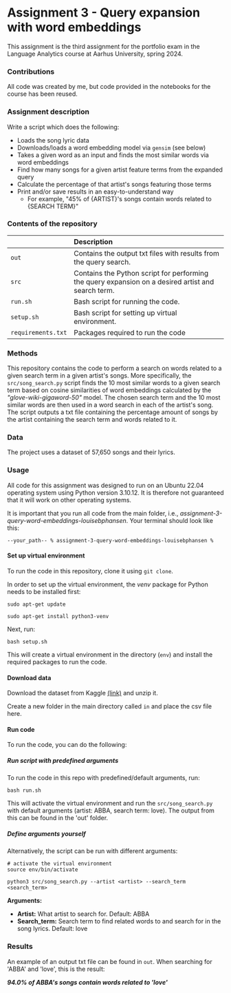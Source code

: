 # Assignment 3 - Query expansion with word embeddings

This assignment is the third assignment for the portfolio exam in the Language Analytics course at Aarhus University, spring 2024.

### Contributions
All code was created by me, but code provided in the notebooks for the course has been reused. 

### Assignment description

Write a script which does the following:

- Loads the song lyric data
- Downloads/loads a word embedding model via ```gensim``` (see below)
- Takes a given word as an input and finds the most similar words via word embeddings
- Find how many songs for a given artist feature terms from the expanded query
- Calculate the percentage of that artist's songs featuring those terms
- Print and/or save results in an easy-to-understand way
    - For example, "45% of {ARTIST}'s songs contain words related to {SEARCH TERM}"

### Contents of the repository


| <div style="width:120px"></div>| Description |
|---------|:-----------|
| ```out``` | Contains the output txt files with results from the query search.|
| ```src```  | Contains the Python script for performing the query expansion on a desired artist and search term. |
| ```run.sh```    | Bash script for running the code. |
| ```setup.sh```  | Bash script for setting up virtual environment. |
| ```requirements.txt```  | Packages required to run the code|

### Methods
This repository contains the code to perform a search on words related to a given search term in a given artist's songs. More specifically, the ```src/song_search.py``` script finds the 10 most similar words to a given search term based on cosine similarities of word embeddings calculated by the *"glove-wiki-gigaword-50"* model. The chosen search term and the 10 most similar words are then used in a word search in each of the artist's song. The script outputs a txt file containing the percentage amount of songs by the artist containing the search term and words related to it. 

### Data
The project uses a dataset of 57,650 songs and their lyrics.

### Usage

All code for this assignment was designed to run on an Ubuntu 22.04 operating system using Python version 3.10.12. It is therefore not guaranteed that it will work on other operating systems.

It is important that you run all code from the main folder, i.e., *assignment-3-query-word-embeddings-louisebphansen*. Your terminal should look like this:

```
--your_path-- % assignment-3-query-word-embeddings-louisebphansen %
```

#### Set up virtual environment
To run the code in this repository, clone it using ```git clone```.

In order to set up the virtual environment, the *venv* package for Python needs to be installed first:

```
sudo apt-get update

sudo apt-get install python3-venv
```

Next, run:

```
bash setup.sh
```

This will create a virtual environment in the directory (```env```) and install the required packages to run the code.

#### Download data
Download the dataset from Kaggle [(link)](https://www.kaggle.com/datasets/joebeachcapital/57651-spotify-songs?resource=download) and unzip it. 

Create a new folder in the main directory called ```in``` and place the csv file here. 

#### Run code

To run the code, you can do the following:

##### Run script with predefined arguments

To run the code in this repo with predefined/default arguments, run:
```
bash run.sh
```

This will activate the virtual environment and run the ```src/song_search.py``` with default arguments (artist: ABBA, search term: love). The output from this can be found in the 'out' folder.

##### Define arguments yourself

Alternatively, the script can be run with different arguments:

```
# activate the virtual environment
source env/bin/activate

python3 src/song_search.py --artist <artist> --search_term <search_term>

```

**Arguments:**

- **Artist:** What artist to search for. Default: ABBA
- **Search_term:** Search term to find related words to and search for in the song lyrics. Default: love

### Results

An example of an output txt file can be found in ```out```. When searching for 'ABBA' and 'love', this is the result:

***94.0% of ABBA's songs contain words related to 'love'***